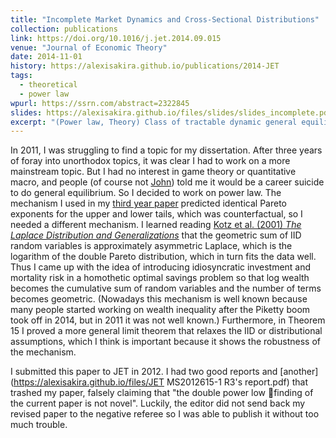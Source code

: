 ```yaml
---
title: "Incomplete Market Dynamics and Cross-Sectional Distributions"
collection: publications
link: https://doi.org/10.1016/j.jet.2014.09.015
venue: "Journal of Economic Theory"
date: 2014-11-01
history: https://alexisakira.github.io/publications/2014-JET
tags:
  - theoretical
  - power law
wpurl: https://ssrn.com/abstract=2322845
slides: https://alexisakira.github.io/files/slides/slides_incomplete.pdf
excerpt: "(Power law, Theory) Class of tractable dynamic general equilibrium models that generates power law in size distributions; one of my dissertation chapters at Yale."
---
```


In 2011, I was struggling to find a topic for my dissertation. After three years of foray into unorthodox topics, it was clear I had to work on a more mainstream topic. But I had no interest in game theory or quantitative macro, and people (of course not [John](https://en.wikipedia.org/wiki/John_Geanakoplos)) told me it would be a career suicide to do general equilibrium. So I decided to work on power law. The mechanism I used in my [third year paper](https://doi.org/10.1016/j.jebo.2012.04.012) predicted identical Pareto exponents for the upper and lower tails, which was counterfactual, so I needed a different mechanism. I learned reading [Kotz et al. (2001) *The Laplace Distribution and Generalizations*](https://doi.org/10.1007/978-1-4612-0173-1) that the geometric sum of IID random variables is approximately asymmetric Laplace, which is the logarithm of the double Pareto distribution, which in turn fits the data well. Thus I came up with the idea of introducing idiosyncratic investment and mortality risk in a homothetic optimal savings problem so that log wealth becomes the cumulative sum of random variables and the number of terms becomes geometric. (Nowadays this mechanism is well known because many people started working on wealth inequality after the Piketty boom took off in 2014, but in 2011 it was not well known.) Furthermore, in Theorem 15 I proved a more general limit theorem that relaxes the IID or distributional assumptions, which I think is important because it shows the robustness of the mechanism.

I submitted this paper to JET in 2012. I had two good reports and [another](https://alexisakira.github.io/files/JET MS2012615-1 R3's report.pdf) that trashed my paper, falsely claiming that "the double
power low finding of the current paper is not novel". Luckily, the editor did not send back my revised paper to the negative referee so I was able to publish it without too much trouble.